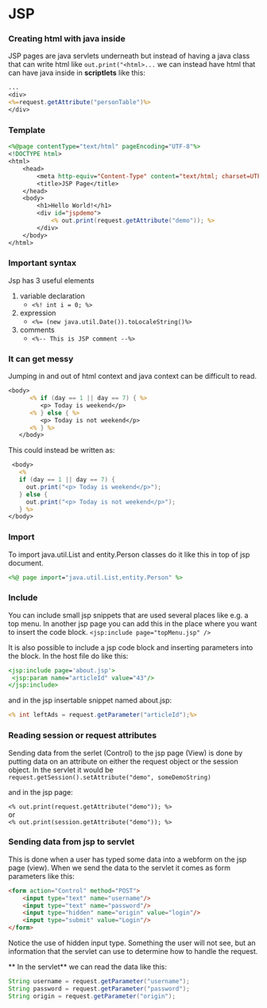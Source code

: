 # JSP
### Creating html with java inside
JSP pages are java servlets underneath but instead of having a java class that can write html like `out.print("<html>...` we can instead have html that can have java inside in **scriptlets** like this:
```jsp 
...
<div>
<%=request.getAttribute("personTable")%>
</div>
```
### Template
```jsp
<%@page contentType="text/html" pageEncoding="UTF-8"%>
<!DOCTYPE html>
<html>
    <head>
        <meta http-equiv="Content-Type" content="text/html; charset=UTF-8">
        <title>JSP Page</title>
    </head>
    <body>
        <h1>Hello World!</h1>
        <div id="jspdemo">
            <% out.print(request.getAttribute("demo")); %>
        </div>
    </body>
</html>
```
### Important syntax
Jsp has 3 useful elements
1. variable declaration
    - `<%! int i = 0; %> `  
2. expression
    - `<%= (new java.util.Date()).toLocaleString()%>`  
3. comments
    - `<%-- This is JSP comment --%>`

### It can get messy
Jumping in and out of html context and java context can be difficult to read.
```jsp
<body>
      <% if (day == 1 || day == 7) { %>
         <p> Today is weekend</p>
      <% } else { %>
         <p> Today is not weekend</p>
      <% } %>
   </body> 
   ```
   This could instead be written as:
   ```jsp
    <body>
      <% 
      if (day == 1 || day == 7) { 
        out.print("<p> Today is weekend</p>");
      } else { 
        out.print("<p> Today is not weekend</p>");
      } %>
   </body> 
   ```  

   ###  Import
   To import java.util.List and entity.Person classes do it like this in top of jsp document.
   ```jsp
   <%@ page import="java.util.List,entity.Person" %>
   ```

   ###  Include
   You can include small jsp snippets that are used several places like e.g. a top menu. In another jsp page you can add this in the place where you want to insert the code block.
   `<jsp:include page="topMenu.jsp" />` 
   
   It is also possible to include a jsp code block and inserting parameters into the block. In the host file do like this:
   ```jsp
   <jsp:include page='about.jsp'>
    <jsp:param name="articleId" value="43"/>
   </jsp:include>
   ```
   and in the jsp insertable snippet named about.jsp:
   ```jsp
<% int leftAds = request.getParameter("articleId");%>
   ```
###  Reading session or request attributes
Sending data from the serlet (Control) to the jsp page (View) is done by putting data on an attribute on either the request object or the session object. In the servlet it would be  
`request.getSession().setAttribute("demo", someDemoString)`  

and in the jsp page:  

`<% out.print(request.getAttribute("demo")); %>`  
or  
`<% out.print(session.getAttribute("demo")); %>`  

###  Sending data from jsp to servlet
This is done when a user has typed some data into a webform on the jsp page (view). When we send the data to the servlet it comes as form parameters like this:
```html
<form action="Control" method="POST">
    <input type="text" name="username"/>
    <input type="text" name="password"/>
    <input type="hidden" name="origin" value="login"/>
    <input type="submit" value="Login"/>
</form>
```
Notice the use of hidden input type. Something the user will not see, but an information that the servlet can use to determine how to handle the request.  

** In the servlet** we can read the data like this:
```java
String username = request.getParameter("username");
String password = request.getParameter("password");
String origin = request.getParameter("origin");
```
